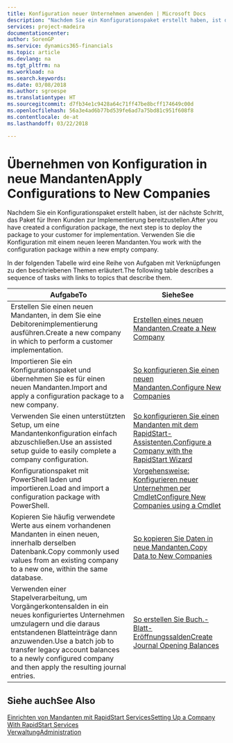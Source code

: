 ```yaml
---
title: Konfiguration neuer Unternehmen anwenden | Microsoft Docs
description: "Nachdem Sie ein Konfigurationspaket erstellt haben, ist der nächste Schritt, das Paket für Ihren Kunden zur Implementierung bereitzustellen. Verwenden Sie die Konfiguration mit einem neuen leeren Mandanten."
services: project-madeira
documentationcenter: 
author: SorenGP
ms.service: dynamics365-financials
ms.topic: article
ms.devlang: na
ms.tgt_pltfrm: na
ms.workload: na
ms.search.keywords: 
ms.date: 03/08/2018
ms.author: sgroespe
ms.translationtype: HT
ms.sourcegitcommit: d7fb34e1c9428a64c71ff47be8bcff174649c00d
ms.openlocfilehash: 56a3e4ad6b77bd539fe6ad7a75bd81c951f608f8
ms.contentlocale: de-at
ms.lasthandoff: 03/22/2018

---
```

# <a name="apply-configurations-to-new-companies"></a><span data-ttu-id="665f4-104">Übernehmen von Konfiguration in neue Mandanten</span><span class="sxs-lookup"><span data-stu-id="665f4-104">Apply Configurations to New Companies</span></span>
<span data-ttu-id="665f4-105">Nachdem Sie ein Konfigurationspaket erstellt haben, ist der nächste Schritt, das Paket für Ihren Kunden zur Implementierung bereitzustellen.</span><span class="sxs-lookup"><span data-stu-id="665f4-105">After you have created a configuration package, the next step is to deploy the package to your customer for implementation.</span></span> <span data-ttu-id="665f4-106">Verwenden Sie die Konfiguration mit einem neuen leeren Mandanten.</span><span class="sxs-lookup"><span data-stu-id="665f4-106">You work with the configuration package within a new empty company.</span></span>  

 <span data-ttu-id="665f4-107">In der folgenden Tabelle wird eine Reihe von Aufgaben mit Verknüpfungen zu den beschriebenen Themen erläutert.</span><span class="sxs-lookup"><span data-stu-id="665f4-107">The following table describes a sequence of tasks with links to topics that describe them.</span></span>

|<span data-ttu-id="665f4-108">**Aufgabe**</span><span class="sxs-lookup"><span data-stu-id="665f4-108">**To**</span></span>|<span data-ttu-id="665f4-109">**Siehe**</span><span class="sxs-lookup"><span data-stu-id="665f4-109">**See**</span></span>|  
|------------|-------------|  
|<span data-ttu-id="665f4-110">Erstellen Sie einen neuen Mandanten, in dem Sie eine Debitorenimplementierung ausführen.</span><span class="sxs-lookup"><span data-stu-id="665f4-110">Create a new company in which to perform a customer implementation.</span></span>|[<span data-ttu-id="665f4-111">Erstellen eines neuen Mandanten.</span><span class="sxs-lookup"><span data-stu-id="665f4-111">Create a New Company</span></span>](admin-how-to-create-a-new-company.md)|  
|<span data-ttu-id="665f4-112">Importieren Sie ein Konfigurationspaket und übernehmen Sie es für einen neuen Mandanten.</span><span class="sxs-lookup"><span data-stu-id="665f4-112">Import and apply a configuration package to a new company.</span></span>|[<span data-ttu-id="665f4-113">So konfigurieren Sie einen neuen Mandanten.</span><span class="sxs-lookup"><span data-stu-id="665f4-113">Configure New Companies</span></span>](admin-how-to-configure-new-companies.md)|  
|<span data-ttu-id="665f4-114">Verwenden Sie einen unterstützten Setup, um eine Mandantenkonfiguration einfach abzuschließen.</span><span class="sxs-lookup"><span data-stu-id="665f4-114">Use an assisted setup guide to easily complete a company configuration.</span></span>|[<span data-ttu-id="665f4-115">So konfigurieren Sie einen Mandanten mit dem RapidStart-Assistenten.</span><span class="sxs-lookup"><span data-stu-id="665f4-115">Configure a Company with the RapidStart Wizard</span></span>](admin-how-to-configure-a-company-with-the-rapidstart-wizard.md)|
|<span data-ttu-id="665f4-116">Konfigurationspaket mit PowerShell laden und importieren.</span><span class="sxs-lookup"><span data-stu-id="665f4-116">Load and import a configuration package with PowerShell.</span></span>|[<span data-ttu-id="665f4-117">Vorgehensweise: Konfigurieren neuer Unternehmen per Cmdlet</span><span class="sxs-lookup"><span data-stu-id="665f4-117">Configure New Companies using a Cmdlet</span></span>](admin-how-to-configure-new-companies-using-a-cmdlet.md)|
|<span data-ttu-id="665f4-118">Kopieren Sie häufig verwendete Werte aus einem vorhandenen Mandanten in einen neuen, innerhalb derselben Datenbank.</span><span class="sxs-lookup"><span data-stu-id="665f4-118">Copy commonly used values from an existing company to a new one, within the same database.</span></span>|[<span data-ttu-id="665f4-119">So kopieren Sie Daten in neue Mandanten.</span><span class="sxs-lookup"><span data-stu-id="665f4-119">Copy Data to New Companies</span></span>](admin-how-to-copy-data-to-new-companies.md)|  
|<span data-ttu-id="665f4-120">Verwenden einer Stapelverarbeitung, um Vorgängerkontensalden in ein neues konfiguriertes Unternehmen umzulagern und die daraus entstandenen Blatteinträge dann anzuwenden.</span><span class="sxs-lookup"><span data-stu-id="665f4-120">Use a batch job to transfer legacy account balances to a newly configured company and then apply the resulting journal entries.</span></span>|[<span data-ttu-id="665f4-121">So erstellen Sie Buch.-Blatt-Eröffnungssalden</span><span class="sxs-lookup"><span data-stu-id="665f4-121">Create Journal Opening Balances</span></span>](admin-how-to-create-journal-opening-balances.md)|  

## <a name="see-also"></a><span data-ttu-id="665f4-122">Siehe auch</span><span class="sxs-lookup"><span data-stu-id="665f4-122">See Also</span></span>  
[<span data-ttu-id="665f4-123">Einrichten von Mandanten mit RapidStart Services</span><span class="sxs-lookup"><span data-stu-id="665f4-123">Setting Up a Company With RapidStart Services</span></span>](admin-set-up-a-company-with-rapidstart.md)  
[<span data-ttu-id="665f4-124">Verwaltung</span><span class="sxs-lookup"><span data-stu-id="665f4-124">Administration</span></span>](admin-setup-and-administration.md)

